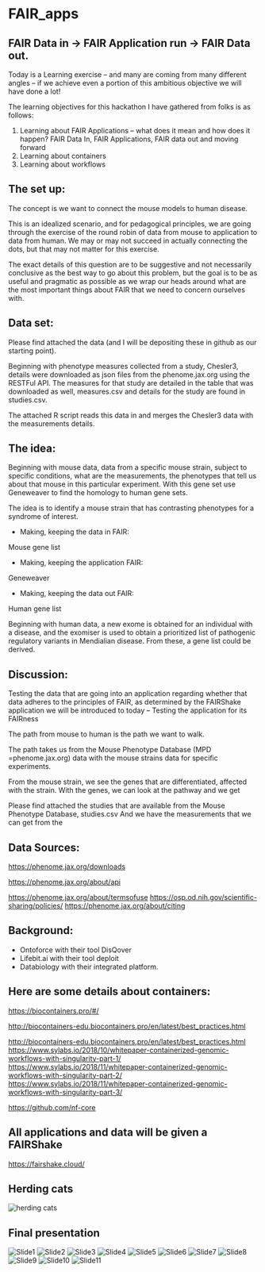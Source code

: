 # FAIR_apps
## FAIR Data in -> FAIR Application run -> FAIR Data out.
 
  Today is a Learning exercise – and many are coming from many different angles – if we achieve even a portion of this ambitious objective we will have done a lot!
 
   The learning objectives for this hackathon I have gathered from folks is as follows:

  1. Learning about FAIR Applications – what does it mean and how does it happen?  FAIR Data In, FAIR Applications, FAIR data out and moving forward
  2. Learning about containers
  3. Learning about workflows

## The set up:
 
The concept is we want to connect the mouse models to human disease.
 
This is an idealized scenario, and for pedagogical principles, we are going through the exercise of the round robin of data from mouse to application to data from human.   We may or may not succeed in actually connecting the dots, but that may not matter for this exercise.
 
The exact details of this question are to be suggestive and not necessarily conclusive as the best way to go about this problem, but the goal is to be as useful and pragmatic as possible as we wrap our heads around what are the most important things about FAIR that we need to concern ourselves with.
 
## Data set:

  Please find attached the data (and I will be depositing these in github as our starting point).   
 
  Beginning with phenotype measures collected from a study, Chesler3, details were downloaded as json files from the phenome.jax.org using the RESTFul API.  The measures for that study are detailed in the table that was downloaded as well, measures.csv and details for the study are found in studies.csv.
 
  The attached R script reads this data in and merges the Chesler3 data with the measurements details.
 
## The idea:
  Beginning with mouse data, data from a specific mouse strain, subject to specific conditions, what are the measurements, the phenotypes that tell us about that mouse in this particular experiment.   With this gene set use Geneweaver to find the homology to human gene sets.
 
  The idea is to identify a mouse strain that has contrasting phenotypes for a syndrome of interest.
 
  * Making, keeping the data in FAIR:
  
  Mouse gene list
 
  * Making, keeping the application FAIR:
  
  Geneweaver
 
  * Making, keeping the data out FAIR:
  
  Human gene list
 
  Beginning with human data, a new exome is obtained for an individual with a disease, and the exomiser is used to obtain a prioritized list of pathogenic regulatory variants in Mendialian disease.  From these, a gene list could be derived. 
 
## Discussion:
Testing the data that are going into an application regarding whether that data adheres to the principles of FAIR, as determined by the FAIRShake application we will be introduced to today – Testing the application for its FAIRness

The path from mouse to human is the path we want to walk.
 
The path takes us from the Mouse Phenotype Database (MPD =phenome.jax.org) data with the mouse strains data for specific experiments.
 
From the mouse strain, we see the genes that are differentiated, affected with the strain.
With the genes, we can look at the pathway and we get  
 
Please find attached the studies that are available from the Mouse Phenotype Database, studies.csv
And we have the measurements that we can get from the
 
## Data Sources:

  https://phenome.jax.org/downloads
 
  https://phenome.jax.org/about/api
 
  https://phenome.jax.org/about/termsofuse
  https://osp.od.nih.gov/scientific-sharing/policies/
  https://phenome.jax.org/about/citing
 
## Background:

  * Ontoforce with their tool DisQover
  * Lifebit.ai with their tool deploit
  * Databiology with their integrated platform.
 
## Here are some details about containers: 

  https://biocontainers.pro/#/
 
  http://biocontainers-edu.biocontainers.pro/en/latest/best_practices.html
 
  http://biocontainers-edu.biocontainers.pro/en/latest/best_practices.html
  https://www.sylabs.io/2018/10/whitepaper-containerized-genomic-workflows-with-singularity-part-1/
  https://www.sylabs.io/2018/11/whitepaper-containerized-genomic-workflows-with-singularity-part-2/
  https://www.sylabs.io/2018/11/whitepaper-containerized-genomic-workflows-with-singularity-part-3/
 
  https://github.com/nf-core
 
## All applications and data will be given a FAIRShake
  https://fairshake.cloud/
  
## Herding cats
![herding cats](https://www.youtube.com/watch?v=Pk7yqlTMvp8)

## Final presentation
![Slide1](https://github.com/NCBI-Hackathons/FAIR_apps/blob/master/Slide01.jpeg)
![Slide2](https://github.com/NCBI-Hackathons/FAIR_apps/blob/master/Slide02.jpeg)
![Slide3](https://github.com/NCBI-Hackathons/FAIR_apps/blob/master/Slide03.jpeg)
![Slide4](https://github.com/NCBI-Hackathons/FAIR_apps/blob/master/Slide04.jpeg)
![Slide5](https://github.com/NCBI-Hackathons/FAIR_apps/blob/master/Slide05.jpeg)
![Slide6](https://github.com/NCBI-Hackathons/FAIR_apps/blob/master/Slide06.jpeg)
![Slide7](https://github.com/NCBI-Hackathons/FAIR_apps/blob/master/Slide07.jpeg)
![Slide8](https://github.com/NCBI-Hackathons/FAIR_apps/blob/master/Slide08.jpeg)
![Slide9](https://github.com/NCBI-Hackathons/FAIR_apps/blob/master/Slide09.jpeg)
![Slide10](https://github.com/NCBI-Hackathons/FAIR_apps/blob/master/Slide10.jpeg)
![Slide11](https://github.com/NCBI-Hackathons/FAIR_apps/blob/master/Slide11.jpeg)

